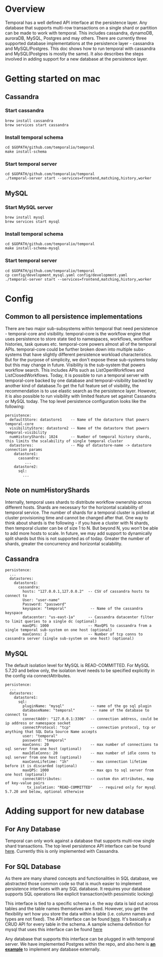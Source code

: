 # Overview
Temporal has a well defined API interface at the persistence layer. Any database that supports multi-row transactions on
a single shard or partition can be made to work with temporal. This includes cassandra, dynamoDB, auroraDB, MySQL,
Postgres and may others. There are currently three supported database implementations at the persistence layer - 
cassandra and MySQL/Postgres. This doc shows how to run temporal with cassandra and MySQL(Postgres is mostly the same). It also describes the steps involved
in adding support for a new database at the persistence layer.
 
# Getting started on mac
## Cassandra
### Start cassandra
```
brew install cassandra
brew services start cassandra
```
### Install temporal schema
```
cd $GOPATH/github.com/temporalio/temporal
make install-schema
```

### Start temporal server
```
cd $GOPATH/github.com/temporalio/temporal
./temporal-server start --services=frontend,matching,history,worker
```  
 
## MySQL
### Start MySQL server
```
brew install mysql
brew services start mysql
```
### Install temporal schema
```
cd $GOPATH/github.com/temporalio/temporal
make install-schema-mysql
```

### Start temporal server
```
cd $GOPATH/github.com/temporalio/temporal
cp config/development_mysql.yaml config/development.yaml
./temporal-server start --services=frontend,matching,history,worker
```

# Config
## Common to all persistence implementations
There are two major sub-subsystems within temporal that need persistence - temporal-core and visibility. temporal-core is
the workflow engine that uses persistence to store state tied to namespaces, workflows, workflow histories, task queues 
etc. temporal-core powers almost all of the temporal APIs. temporal-core could be further broken down into multiple 
subs-systems that have slightly different persistence workload characteristics. But for the purpose of simplicity, we 
don't expose these sub-systems today but this may change in future. Visibility is the sub-system that powers workflow 
search. This includes APIs such as ListOpenWorkflows and ListClosedWorkflows. Today, it is possible to run a temporal 
server with temporal-core backed by one database and temporal-visibility backed by another kind of database.To get the full 
feature set of visibility, the recommendation is to use elastic search as the persistence layer. However, it is also possible 
to run visibility with limited feature set against Cassandra or MySQL today.  The top level persistence configuration looks 
like the following:
 

```
persistence:
  defaultStore: datastore1    -- Name of the datastore that powers temporal-core
  visibilityStore: datastore2 -- Name of the datastore that powers temporal-visibility
  numHistoryShards: 1024      -- Number of temporal history shards, this limits the scalability of single temporal cluster
  datastores:                 -- Map of datastore-name -> datastore connection params
    datastore1:
      cassandra:
         ...
    datastore2:
      sql:
        ...
```

## Note on numHistoryShards
Internally, temporal uses shards to distribute workflow ownership across different hosts. Shards are necessary for the 
horizontal scalability of temporal service. The number of shards for a temporal cluster is picked at cluster provisioning
time and cannot be changed after that. One way to think about shards is the following - if you have a cluster with N
shards, then temporal cluster can be of size 1 to N. But beyond N, you won't be able to add more hosts to scale. In future,
we may add support to dynamically split shards but this is not supported as of today. Greater the number of shards,
greater the concurrency and horizontal scalability.

## Cassandra
```
persistence:
  ...
  datastores:
    datastore1:
      cassandra:
        hosts: "127.0.0.1,127.0.0.2"  -- CSV of cassandra hosts to connect to 
        User: "user-name"
        Password: "password"
        keyspace: "temporal"           -- Name of the cassandra keyspace
        datacenter: "us-east-1a"      -- Cassandra datacenter filter to limit queries to a single dc (optional)
        maxQPS: 1000                  -- MaxQPS to cassandra from a single temporal sub-system on one host (optional)
        maxConns: 2                   -- Number of tcp conns to cassandra server (single sub-system on one host) (optional)
```

## MySQL
The default isolation level for MySQL is READ-COMMITTED. For MySQL 5.7.20 and below only, the isolation level needs to be
specified explicitly in the config via connectAttributes.
 
```
persistence:
  ...
  datastores:
    datastore1:
      sql:
        pluginName: "mysql"            -- name of the go sql plugin
        databaseName: "temporal"        -- name of the database to connect to
        connectAddr: "127.0.0.1:3306"  -- connection address, could be ip address or namespace socket
        connectProtocol: "tcp"         -- connection protocol, tcp or anything that SQL Data Source Name accepts
        user: "temporal" 
        password: "temporal"
        maxConns: 20                   -- max number of connections to sql server from one host (optional)
        maxIdleConns: 20               -- max number of idle conns to sql server from one host (optional)
        maxConnLifetime: "1h"          -- max connection lifetime before it is discarded (optional)
        maxQPS: 1000                   -- max qps to sql server from one host (optional)
        connectAttributes:             -- custom dsn attributes, map of key-value pairs
          tx_isolation: "READ-COMMITTED"   -- required only for mysql 5.7.20 and below, optional otherwise
```

# Adding support for new database

## For Any Database
Temporal can only work against a database that supports multi-row single shard transactions. The top level
persistence API interface can be found [here](https://github.com/temporalio/temporal/blob/master/common/persistence/dataInterfaces.go).
Currently this is only implemented with Cassandra. 

## For SQL Database
As there are many shared concepts and functionalities in SQL database, we abstracted those common code so that is much easier to implement persistence interfaces with any SQL database. It requires your database supports SQL operations like explicit transaction(with pessimistic locking)

This interface is tied to a specific schema i.e. the way data is laid out across tables and the table
names themselves are fixed. However, you get the flexibility wrt how you store the data within a table (i.e. column names and
types are not fixed). The API interface can be found [here](https://github.com/temporalio/temporal/blob/master/common/persistence/sql/plugins/interfaces.go).
It's basically a CRUD API for every table in the schema. A sample schema definition for mysql that uses this interface
can be found [here](https://github.com/temporalio/temporal/blob/master/schema/mysql/v57/temporal/schema.sql)

Any database that supports this interface can be plugged in with temporal server. 
We have implemented Postgres within the repo, and also here is [**an example**](https://github.com/longquanzheng/cadence-extensions/tree/master/cadence-sqlite) to implement any database externally. 
